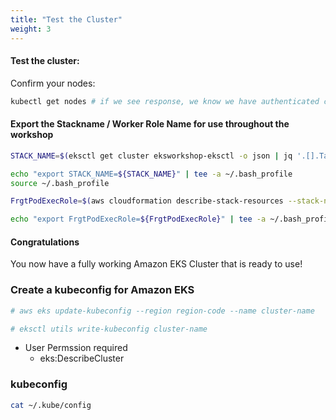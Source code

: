 ```yaml
---
title: "Test the Cluster"
weight: 3
---
```


#### Test the cluster:

Confirm your nodes:

```bash
kubectl get nodes # if we see response, we know we have authenticated correctly
```

#### Export the Stackname / Worker Role Name for use throughout the workshop

```bash
STACK_NAME=$(eksctl get cluster eksworkshop-eksctl -o json | jq '.[].Tags."aws:cloudformation:stack-name"')

echo "export STACK_NAME=${STACK_NAME}" | tee -a ~/.bash_profile
source ~/.bash_profile

FrgtPodExecRole=$(aws cloudformation describe-stack-resources --stack-name $STACK_NAME | jq -r '.StackResources[] | select(.ResourceType=="AWS::IAM::Role") | .PhysicalResourceId' | grep -i Fargate )

echo "export FrgtPodExecRole=${FrgtPodExecRole}" | tee -a ~/.bash_profile
```

#### Congratulations

You now have a fully working Amazon EKS Cluster that is ready to use!

### Create a kubeconfig for Amazon EKS

```bash
# aws eks update-kubeconfig --region region-code --name cluster-name
```

```bash
# eksctl utils write-kubeconfig cluster-name
```

* User Permssion required
  * eks:DescribeCluster

### kubeconfig

```bash
cat ~/.kube/config
```
